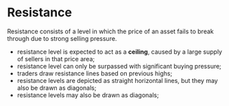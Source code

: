 # Resistance

Resistance consists of a level in which the price of an asset fails to break through due to strong selling pressure.

- resistance level is expected to act as a **ceiling**, caused by a large supply of sellers in that price area;
- resistance level can only be surpassed with significant buying pressure;
- traders draw resistance lines based on previous highs;
- resistance levels are depicted as straight horizontal lines, but they may also be drawn as diagonals;
- resistance levels may also be drawn as diagonals;